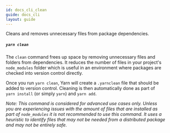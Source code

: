 ```yaml
---
id: docs_cli_clean
guide: docs_cli
layout: guide
---
```


<p class="lead">Cleans and removes unnecessary files from package dependencies.</p>

##### `yarn clean` <a class="toc" id="toc-yarn-clean" href="#toc-yarn-clean"></a>

The `clean` command frees up space by removing unnecessary files and folders from dependencies. It reduces the number of files in your project's `node_modules` folder which is useful in an environment where packages are checked into version control directly.

Once you run `yarn clean`, Yarn will create a `.yarnclean` file that should be added to version control. Cleaning is then automatically done as part of `yarn install` (or simply `yarn`) and `yarn add`.

*Note: This command is considered for advanced use cases only. Unless you are experiencing issues with the amount of files that are installed as part of `node_modules` it is not recommended to use this command. It uses a heuristic to identify files that may not be needed from a distributed package and may not be entirely safe.*
